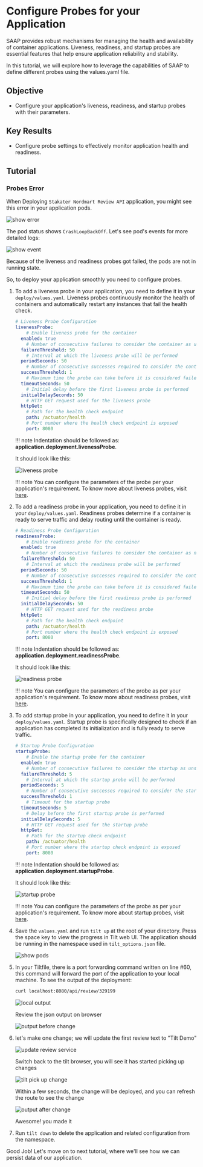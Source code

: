 # Configure Probes for your Application

SAAP provides robust mechanisms for managing the health and availability of container applications. Liveness, readiness, and startup probes are essential features that help ensure application reliability and stability.

In this tutorial, we will explore how to leverage the capabilities of SAAP to define different probes using the values.yaml file.

## Objective

- Configure your application's liveness, readiness, and startup probes with their parameters.

## Key Results

- Configure probe settings to effectively monitor application health and readiness.

## Tutorial

### Probes Error

When Deploying `Stakater Nordmart Review API` application, you might see this error in your application pods.

  ![show error](images/show-error.png)

  The pod status shows `CrashLoopBackOff`. Let's see pod's events for more detailed logs:

  ![show event](images/failed-probes.png)

  Because of the liveness and readiness probes got failed, the pods are not in running state.

So, to deploy your application smoothly you need to configure probes.

1. To add a liveness probe in your application, you need to define it in your `deploy/values.yaml`. Liveness probes continuously monitor the health of containers and automatically restart any instances that fail the health check.

    ```yaml
    # Liveness Probe Configuration
    livenessProbe:
        # Enable liveness probe for the container
      enabled: true
        # Number of consecutive failures to consider the container as unhealthy
      failureThreshold: 50
        # Interval at which the liveness probe will be performed
      periodSeconds: 50
        # Number of consecutive successes required to consider the container as healthy again
      successThreshold: 1
        # Maximum time the probe can take before it is considered failed
      timeoutSeconds: 50
        # Initial delay before the first liveness probe is performed
      initialDelaySeconds: 50
        # HTTP GET request used for the liveness probe
      httpGet:
        # Path for the health check endpoint
        path: /actuator/health
        # Port number where the health check endpoint is exposed
        port: 8080
    ```

    !!! note
        Indentation should be followed as: **application.deployment.livenessProbe**.

    It should look like this:

    ![liveness probe](images/liveness-probe.png)

    !!! note
        You can configure the parameters of the probe per your application's requirement. To know more about liveness probes, visit [here](https://kubernetes.io/docs/tasks/configure-pod-container/configure-liveness-readiness-startup-probes/).

1. To add a readiness probe in your application, you need to define it in your `deploy/values.yaml`. Readiness probes determine if a container is ready to serve traffic and delay routing until the container is ready.

    ```yaml
    # Readiness Probe Configuration
    readinessProbe:
        # Enable readiness probe for the container
      enabled: true
        # Number of consecutive failures to consider the container as not ready
      failureThreshold: 50
        # Interval at which the readiness probe will be performed
      periodSeconds: 50
        # Number of consecutive successes required to consider the container as ready
      successThreshold: 1
        # Maximum time the probe can take before it is considered failed
      timeoutSeconds: 50
        # Initial delay before the first readiness probe is performed
      initialDelaySeconds: 50
        # HTTP GET request used for the readiness probe
      httpGet:
        # Path for the health check endpoint
        path: /actuator/health
        # Port number where the health check endpoint is exposed
        port: 8080
    ```

    !!! note
        Indentation should be followed as: **application.deployment.readinessProbe**.

    It should look like this:

    ![readiness probe](images/readiness-probe.png)

    !!! note
        You can configure the parameters of the probe as per your application's requirement. To know more about readiness probes, visit [here](https://kubernetes.io/docs/tasks/configure-pod-container/configure-liveness-readiness-startup-probes/).

1. To add startup probe in your application, you need to define it in your `deploy/values.yaml`. Startup probe is specifically designed to check if an application has completed its initialization and is fully ready to serve traffic.

    ```yaml
    # Startup Probe Configuration
    startupProbe:
        # Enable the startup probe for the container
      enabled: true
        # Number of consecutive failures to consider the startup as unsuccessful
      failureThreshold: 5
        # Interval at which the startup probe will be performed
      periodSeconds: 5
        # Number of consecutive successes required to consider the startup as successful
      successThreshold: 1
        # Timeout for the startup probe
      timeoutSeconds: 5
        # Delay before the first startup probe is performed
      initialDelaySeconds: 5
        # HTTP GET request used for the startup probe
      httpGet:
        # Path for the startup check endpoint
        path: /actuator/health
        # Port number where the startup check endpoint is exposed
        port: 8080
    ```

    !!! note
        Indentation should be followed as: **application.deployment.startupProbe**.

    It should look like this:

    ![startup probe](images/startup-probe.png)

    !!! note
        You can configure the parameters of the probe as per your application's requirement. To know more about startup probes, visit [here](https://kubernetes.io/docs/tasks/configure-pod-container/configure-liveness-readiness-startup-probes/).

1. Save the `values.yaml` and run `tilt up` at the root of your directory. Press the space key to view the progress in Tilt web UI. The application should be running in the namespace used in `tilt_options.json` file.

    ![show pods](images/show-pods.png)

1. In your Tiltfile, there is a port forwarding command written on line #60, this command will forward the port of the application to your local machine. To see the output of the deployment:

    ```sh
    curl localhost:8080/api/review/329199
    ```

    ![local output](images/local-output.png)

    Review the json output on browser

    ![output before change](images/output-before-change.png)

1. let's make one change; we will update the first review text to "Tilt Demo"

    ![update review service](images/review-service-to-update.png)

    Switch back to the tilt browser, you will see it has started picking up changes

    ![tilt pick up change](images/tilt-picking-up-change.png)

    Within a few seconds, the change will be deployed, and you can refresh the route to see the change

    ![output after change](images/after-change-output.png)

    Awesome! you made it

1. Run `tilt down` to delete the application and related configuration from the namespace.

Good Job! Let's move on to next tutorial, where we'll see how we can persist data of our application.
